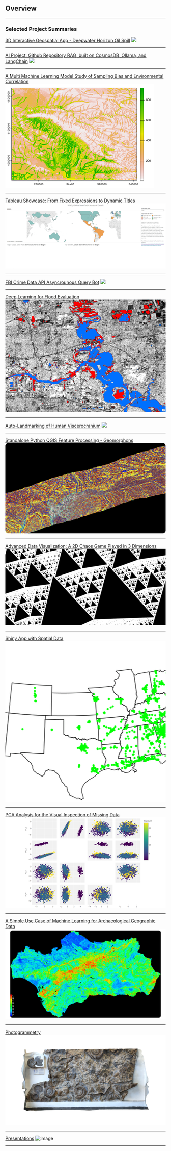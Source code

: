 ## Overview

---

### Selected Project Summaries 

[3D Interactive Geospatial App - Deepwater Horizon Oil Spill](https://edwardarchaeology.shinyapps.io/deepwater-hexadecane/)
<img src="https://github.com/user-attachments/assets/5040423e-f261-4171-aa64-77014254f211" />

---
[AI Project: Github Repository RAG, built on CosmosDB, Ollama, and LangChain](https://github.com/edwardarchaeology/Repository-RAG)
<img src="https://github.com/user-attachments/assets/9f3c6185-4430-41b9-8c98-9cd2e883a954" />


---
[A Multi Machine Learning Model Study of Sampling Bias and Environmental Correlation](/kurdistan)
<img src="images/kurd/8.png?raw=true"/>

---
[Tableau Showcase: From Fixed Expressions to Dynamic Titles](/WHO_Death)
<img src="images/WHO_Death/WHO_DEATH.gif?raw=true"/>

---
[FBI Crime Data API Asyncrounous Query Bot](https://github.com/edwardarchaeology/FBI_CDE_API_bot)
<img src="https://github.com/user-attachments/assets/d39ee52a-1b95-42e7-81b2-f4785eab0d48" />

---
[Deep Learning for Flood Evaluation](https://arcg.is/1Gaayv)
<img src="images/flood_deep_learning/flood.png?raw=true"/>

---
[Auto-Landmarking of Human Viscerocranium](/skulls)
<img src="images/Skulls/SlicerCapture.gif?raw=true"/>

---
[Standalone Python QGIS Feature Processing - Geomorphons](/geomorph)
<img src="images/PS.png?raw=true"/>

---
[Advanced Data Visualization: A 2D Chaos Game Played in 3 Dimensions](Pyramid)
<img src="images/pyramid/Pyramid.png?raw=true"/>

---
[Shiny App with Spatial Data](/R_app)
<img src="images/Waffle.gif?raw=true"/>

---
[PCA Analysis for the Visual Inspection of Missing Data](/PCA)
<img src="images/PCA/big_title.png?raw=true"/>

---
[A Simple Use Case of Machine Learning for Archaeological Geographic Data](/ME)
<img src="images/MEk4.png?raw=true"/>

---
[Photogrammetry](/3D)
<img src="images/models/AW.png?raw=true"/>

---
[Presentations](/Presentations)
![image](https://github.com/user-attachments/assets/d4025422-dfc2-467a-822f-595252a6f1c6)

 
---
